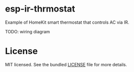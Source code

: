 esp-ir-thrmostat
================

Example of HomeKit smart thermostat that controls AC via IR.

TODO: wiring diagram

License
=======

MIT licensed. See the bundled [LICENSE](https://github.com/maximkulkin/esp-ir-thermostat/blob/master/LICENSE) file for more details.
